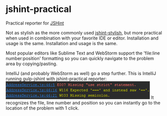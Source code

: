 # jshint-practical

Practical reporter for [JSHint](https://github.com/jshint/jshint)

Not as stylish as the more commonly used [jshint-stylish](https://github.com/sindresorhus/jshint-stylish), but more practical when used in combination with your favorite IDE or editor. Installation and usage is the same. Installation and usage is the same.

Most popular editors like Sublime Text and WebStorm support the 'file:line number:position' formatting so you can quickly navigate to the problem area by copying/pasting.

IntelliJ (and probably WebStorm as well) go a step further. This is IntelliJ running gulp-jshint with jshint-practical reporter:
![Example output](output-example.png)
It recognizes the file, line number and position so you can instantly go to the location of the problem with 1 click.